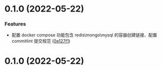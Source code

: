 # 0.1.0 (2022-05-22)

### Features

- 配置 docker compose 功能包含 redis\mongo\mysql 的容器创建链接、配置 commitlint 提交规范 ([0e127f1](https://github.com/AKclown/ak-editor-serve/commit/0e127f1eb35eef94bfcb5643a8c828401b3073f2))

# 0.1.0 (2022-05-22)
